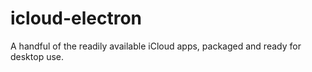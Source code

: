# icloud-electron
A handful of the readily available iCloud apps, packaged and ready for desktop use.

